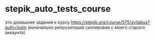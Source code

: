 # stepik_auto_tests_course
 это домашние задания к курсу
 https://stepik.org/course/575/syllabus?auth=login
(изначально репрозиторий скопирован с моего старого аккаунта) 
